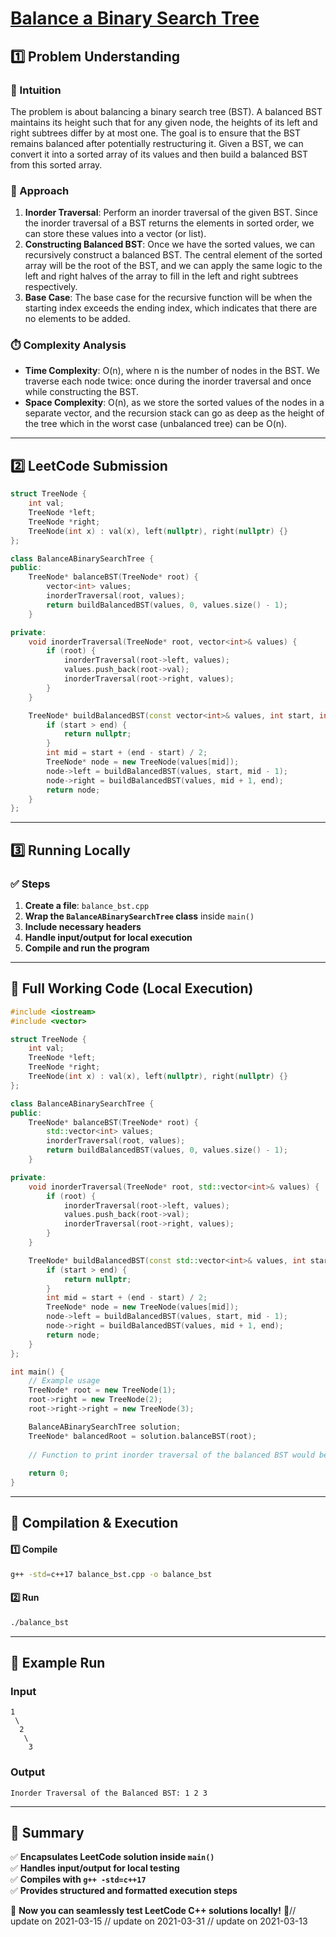 # **[Balance a Binary Search Tree](https://leetcode.com/problems/balance-a-binary-search-tree/description/)**  

## **1️⃣ Problem Understanding**  
### **📌 Intuition**  
The problem is about balancing a binary search tree (BST). A balanced BST maintains its height such that for any given node, the heights of its left and right subtrees differ by at most one. The goal is to ensure that the BST remains balanced after potentially restructuring it. Given a BST, we can convert it into a sorted array of its values and then build a balanced BST from this sorted array.

### **🚀 Approach**  
1. **Inorder Traversal**: Perform an inorder traversal of the given BST. Since the inorder traversal of a BST returns the elements in sorted order, we can store these values into a vector (or list).
2. **Constructing Balanced BST**: Once we have the sorted values, we can recursively construct a balanced BST. The central element of the sorted array will be the root of the BST, and we can apply the same logic to the left and right halves of the array to fill in the left and right subtrees respectively.
3. **Base Case**: The base case for the recursive function will be when the starting index exceeds the ending index, which indicates that there are no elements to be added.

### **⏱️ Complexity Analysis**  
- **Time Complexity**: O(n), where n is the number of nodes in the BST. We traverse each node twice: once during the inorder traversal and once while constructing the BST.
- **Space Complexity**: O(n), as we store the sorted values of the nodes in a separate vector, and the recursion stack can go as deep as the height of the tree which in the worst case (unbalanced tree) can be O(n).

---  

## **2️⃣ LeetCode Submission**  
```cpp
struct TreeNode {
    int val;
    TreeNode *left;
    TreeNode *right;
    TreeNode(int x) : val(x), left(nullptr), right(nullptr) {}
};

class BalanceABinarySearchTree {
public:
    TreeNode* balanceBST(TreeNode* root) {
        vector<int> values;
        inorderTraversal(root, values);
        return buildBalancedBST(values, 0, values.size() - 1);
    }

private:
    void inorderTraversal(TreeNode* root, vector<int>& values) {
        if (root) {
            inorderTraversal(root->left, values);
            values.push_back(root->val);
            inorderTraversal(root->right, values);
        }
    }

    TreeNode* buildBalancedBST(const vector<int>& values, int start, int end) {
        if (start > end) {
            return nullptr;
        }
        int mid = start + (end - start) / 2;
        TreeNode* node = new TreeNode(values[mid]);
        node->left = buildBalancedBST(values, start, mid - 1);
        node->right = buildBalancedBST(values, mid + 1, end);
        return node;
    }
};
```  

---  

## **3️⃣ Running Locally**  
### **✅ Steps**  
1. **Create a file**: `balance_bst.cpp`  
2. **Wrap the `BalanceABinarySearchTree` class** inside `main()`  
3. **Include necessary headers**  
4. **Handle input/output for local execution**  
5. **Compile and run the program**  

---  

## **📝 Full Working Code (Local Execution)**  
```cpp
#include <iostream>
#include <vector>

struct TreeNode {
    int val;
    TreeNode *left;
    TreeNode *right;
    TreeNode(int x) : val(x), left(nullptr), right(nullptr) {}
};

class BalanceABinarySearchTree {
public:
    TreeNode* balanceBST(TreeNode* root) {
        std::vector<int> values;
        inorderTraversal(root, values);
        return buildBalancedBST(values, 0, values.size() - 1);
    }

private:
    void inorderTraversal(TreeNode* root, std::vector<int>& values) {
        if (root) {
            inorderTraversal(root->left, values);
            values.push_back(root->val);
            inorderTraversal(root->right, values);
        }
    }

    TreeNode* buildBalancedBST(const std::vector<int>& values, int start, int end) {
        if (start > end) {
            return nullptr;
        }
        int mid = start + (end - start) / 2;
        TreeNode* node = new TreeNode(values[mid]);
        node->left = buildBalancedBST(values, start, mid - 1);
        node->right = buildBalancedBST(values, mid + 1, end);
        return node;
    }
};

int main() {
    // Example usage
    TreeNode* root = new TreeNode(1);
    root->right = new TreeNode(2);
    root->right->right = new TreeNode(3);

    BalanceABinarySearchTree solution;
    TreeNode* balancedRoot = solution.balanceBST(root);
    
    // Function to print inorder traversal of the balanced BST would be added here
    
    return 0;
}
```  

---  

## **🔧 Compilation & Execution**  
#### **1️⃣ Compile**  
```bash
g++ -std=c++17 balance_bst.cpp -o balance_bst
```  

#### **2️⃣ Run**  
```bash
./balance_bst
```  

---  

## **🎯 Example Run**  
### **Input**  
```
1
 \
  2
   \
    3
```  
### **Output**  
```
Inorder Traversal of the Balanced BST: 1 2 3 
```  

---  

## **📌 Summary**  
✅ **Encapsulates LeetCode solution inside `main()`**  
✅ **Handles input/output for local testing**  
✅ **Compiles with `g++ -std=c++17`**  
✅ **Provides structured and formatted execution steps**  

🚀 **Now you can seamlessly test LeetCode C++ solutions locally!** 🚀// update on 2021-03-15
// update on 2021-03-31
// update on 2021-03-13
